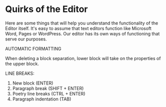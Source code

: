 # Quirks of the Editor

Here are some things that will help you understand the functionality of the Editor itself. It's easy to assume that text editors function like Microsoft Word, Pages or WordPress. Our editor has its own ways of functioning that serve our purposes.

AUTOMATIC FORMATTING

When deleting a block separation, lower block will take on the properties of the upper block.

LINE BREAKS:

1. New block \(ENTER\)
2. Paragraph break \(SHIFT + ENTER\)
3. Poetry line breaks \(CTRL + ENTER\)
4. Paragraph indentation \(TAB\)

